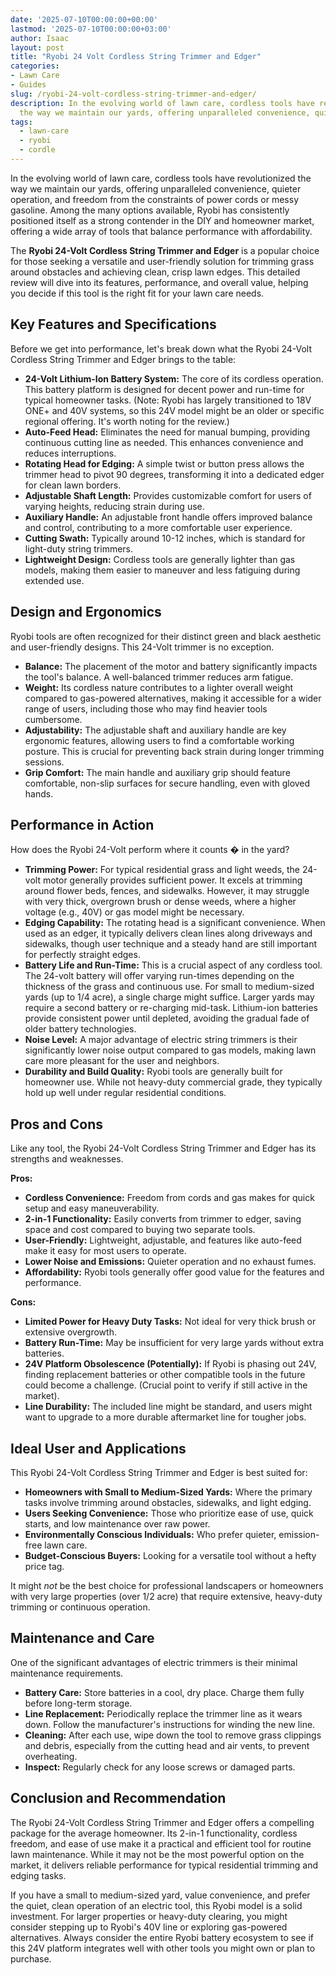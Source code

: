 ```yaml
---
date: '2025-07-10T00:00:00+00:00'
lastmod: '2025-07-10T00:00:00+03:00'
author: Isaac
layout: post
title: "Ryobi 24 Volt Cordless String Trimmer and Edger"
categories:
- Lawn Care
- Guides
slug: /ryobi-24-volt-cordless-string-trimmer-and-edger/
description: In the evolving world of lawn care, cordless tools have revolutionized
  the way we maintain our yards, offering unparalleled convenience, quieter operation,...
tags: 
  - lawn-care
  - ryobi
  - cordle
---
```

In the evolving world of lawn care, cordless tools have revolutionized the way we maintain our yards, offering unparalleled convenience, quieter operation, and freedom from the constraints of power cords or messy gasoline. Among the many options available, Ryobi has consistently positioned itself as a strong contender in the DIY and homeowner market, offering a wide array of tools that balance performance with affordability.

The **Ryobi 24-Volt Cordless String Trimmer and Edger** is a popular choice for those seeking a versatile and user-friendly solution for trimming grass around obstacles and achieving clean, crisp lawn edges. This detailed review will dive into its features, performance, and overall value, helping you decide if this tool is the right fit for your lawn care needs.

## Key Features and Specifications

Before we get into performance, let's break down what the Ryobi 24-Volt Cordless String Trimmer and Edger brings to the table:

* **24-Volt Lithium-Ion Battery System:** The core of its cordless operation. This battery platform is designed for decent power and run-time for typical homeowner tasks. (Note: Ryobi has largely transitioned to 18V ONE+ and 40V systems, so this 24V model might be an older or specific regional offering. It's worth noting for the review.)
* **Auto-Feed Head:** Eliminates the need for manual bumping, providing continuous cutting line as needed. This enhances convenience and reduces interruptions.
* **Rotating Head for Edging:** A simple twist or button press allows the trimmer head to pivot 90 degrees, transforming it into a dedicated edger for clean lawn borders.
* **Adjustable Shaft Length:** Provides customizable comfort for users of varying heights, reducing strain during use.
* **Auxiliary Handle:** An adjustable front handle offers improved balance and control, contributing to a more comfortable user experience.
* **Cutting Swath:** Typically around 10-12 inches, which is standard for light-duty string trimmers.
* **Lightweight Design:** Cordless tools are generally lighter than gas models, making them easier to maneuver and less fatiguing during extended use.

## Design and Ergonomics

Ryobi tools are often recognized for their distinct green and black aesthetic and user-friendly designs. This 24-Volt trimmer is no exception.

* **Balance:** The placement of the motor and battery significantly impacts the tool's balance. A well-balanced trimmer reduces arm fatigue.
* **Weight:** Its cordless nature contributes to a lighter overall weight compared to gas-powered alternatives, making it accessible for a wider range of users, including those who may find heavier tools cumbersome.
* **Adjustability:** The adjustable shaft and auxiliary handle are key ergonomic features, allowing users to find a comfortable working posture. This is crucial for preventing back strain during longer trimming sessions.
* **Grip Comfort:** The main handle and auxiliary grip should feature comfortable, non-slip surfaces for secure handling, even with gloved hands.

## Performance in Action

How does the Ryobi 24-Volt perform where it counts � in the yard?

* **Trimming Power:** For typical residential grass and light weeds, the 24-volt motor generally provides sufficient power. It excels at trimming around flower beds, fences, and sidewalks. However, it may struggle with very thick, overgrown brush or dense weeds, where a higher voltage (e.g., 40V) or gas model might be necessary.
* **Edging Capability:** The rotating head is a significant convenience. When used as an edger, it typically delivers clean lines along driveways and sidewalks, though user technique and a steady hand are still important for perfectly straight edges.
* **Battery Life and Run-Time:** This is a crucial aspect of any cordless tool. The 24-volt battery will offer varying run-times depending on the thickness of the grass and continuous use. For small to medium-sized yards (up to 1/4 acre), a single charge might suffice. Larger yards may require a second battery or re-charging mid-task. Lithium-ion batteries provide consistent power until depleted, avoiding the gradual fade of older battery technologies.
* **Noise Level:** A major advantage of electric string trimmers is their significantly lower noise output compared to gas models, making lawn care more pleasant for the user and neighbors.
* **Durability and Build Quality:** Ryobi tools are generally built for homeowner use. While not heavy-duty commercial grade, they typically hold up well under regular residential conditions.

## Pros and Cons

Like any tool, the Ryobi 24-Volt Cordless String Trimmer and Edger has its strengths and weaknesses.

**Pros:**
* **Cordless Convenience:** Freedom from cords and gas makes for quick setup and easy maneuverability.
* **2-in-1 Functionality:** Easily converts from trimmer to edger, saving space and cost compared to buying two separate tools.
* **User-Friendly:** Lightweight, adjustable, and features like auto-feed make it easy for most users to operate.
* **Lower Noise and Emissions:** Quieter operation and no exhaust fumes.
* **Affordability:** Ryobi tools generally offer good value for the features and performance.

**Cons:**
* **Limited Power for Heavy Duty Tasks:** Not ideal for very thick brush or extensive overgrowth.
* **Battery Run-Time:** May be insufficient for very large yards without extra batteries.
* **24V Platform Obsolescence (Potentially):** If Ryobi is phasing out 24V, finding replacement batteries or other compatible tools in the future could become a challenge. (Crucial point to verify if still active in the market).
* **Line Durability:** The included line might be standard, and users might want to upgrade to a more durable aftermarket line for tougher jobs.

## Ideal User and Applications

This Ryobi 24-Volt Cordless String Trimmer and Edger is best suited for:

* **Homeowners with Small to Medium-Sized Yards:** Where the primary tasks involve trimming around obstacles, sidewalks, and light edging.
* **Users Seeking Convenience:** Those who prioritize ease of use, quick starts, and low maintenance over raw power.
* **Environmentally Conscious Individuals:** Who prefer quieter, emission-free lawn care.
* **Budget-Conscious Buyers:** Looking for a versatile tool without a hefty price tag.

It might *not* be the best choice for professional landscapers or homeowners with very large properties (over 1/2 acre) that require extensive, heavy-duty trimming or continuous operation.

## Maintenance and Care

One of the significant advantages of electric trimmers is their minimal maintenance requirements.

* **Battery Care:** Store batteries in a cool, dry place. Charge them fully before long-term storage.
* **Line Replacement:** Periodically replace the trimmer line as it wears down. Follow the manufacturer's instructions for winding the new line.
* **Cleaning:** After each use, wipe down the tool to remove grass clippings and debris, especially from the cutting head and air vents, to prevent overheating.
* **Inspect:** Regularly check for any loose screws or damaged parts.

## Conclusion and Recommendation

The Ryobi 24-Volt Cordless String Trimmer and Edger offers a compelling package for the average homeowner. Its 2-in-1 functionality, cordless freedom, and ease of use make it a practical and efficient tool for routine lawn maintenance. While it may not be the most powerful option on the market, it delivers reliable performance for typical residential trimming and edging tasks.

If you have a small to medium-sized yard, value convenience, and prefer the quiet, clean operation of an electric tool, this Ryobi model is a solid investment. For larger properties or heavy-duty clearing, you might consider stepping up to Ryobi's 40V line or exploring gas-powered alternatives. Always consider the entire Ryobi battery ecosystem to see if this 24V platform integrates well with other tools you might own or plan to purchase.
